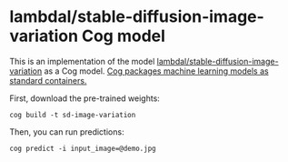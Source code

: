 # lambdal/stable-diffusion-image-variation Cog model

This is an implementation of the model [lambdal/stable-diffusion-image-variation](https://replicate.com/lambdal/stable-diffusion-image-variation) as a Cog model. [Cog packages machine learning models as standard containers.](https://github.com/replicate/cog)

First, download the pre-trained weights:

    cog build -t sd-image-variation

Then, you can run predictions:

    cog predict -i input_image=@demo.jpg
